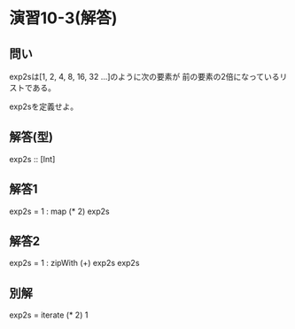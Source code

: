 演習10-3(解答)
==============

問い
----

exp2sは[1, 2, 4, 8, 16, 32 ...]のように次の要素が
前の要素の2倍になっているリストである。

exp2sを定義せよ。

解答(型)
--------

exp2s :: [Int]

解答1
-----

exp2s = 1 : map (* 2) exp2s

解答2
-----

exp2s = 1 : zipWith (+) exp2s exp2s

別解
----

exp2s = iterate (* 2) 1
